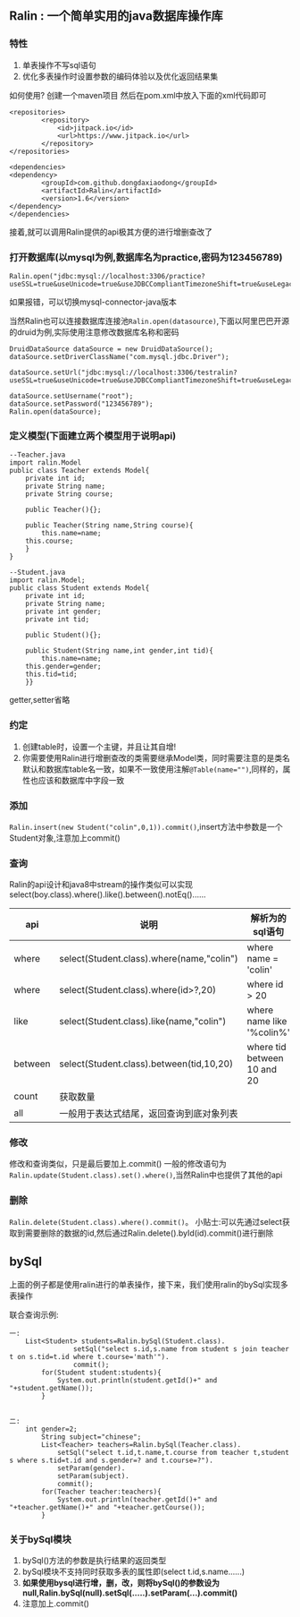 ## Ralin : 一个简单实用的java数据库操作库

### 特性
1. 单表操作不写sql语句
2. 优化多表操作时设置参数的编码体验以及优化返回结果集

如何使用? 创建一个maven项目 然后在pom.xml中放入下面的xml代码即可

```
<repositories>
		<repository>
		    <id>jitpack.io</id>
		    <url>https://www.jitpack.io</url>
		</repository>
</repositories>

<dependencies>
<dependency>
	    <groupId>com.github.dongdaxiaodong</groupId>
	    <artifactId>Ralin</artifactId>
	    <version>1.6</version>
</dependency>
</dependencies>

```

接着,就可以调用Ralin提供的api极其方便的进行增删查改了

### 打开数据库(以mysql为例,数据库名为practice,密码为123456789)
```
Ralin.open("jdbc:mysql://localhost:3306/practice?useSSL=true&useUnicode=true&useJDBCCompliantTimezoneShift=true&useLegacyDatetimeCode=false&serverTimezone=UTC","root","123456789");
```
如果报错，可以切换mysql-connector-java版本

当然Ralin也可以连接数据库连接池`Ralin.open(datasource)`,下面以阿里巴巴开源的druid为例,实际使用注意修改数据库名称和密码
```
DruidDataSource dataSource = new DruidDataSource();
dataSource.setDriverClassName("com.mysql.jdbc.Driver");
 
dataSource.setUrl("jdbc:mysql://localhost:3306/testralin?useSSL=true&useUnicode=true&useJDBCCompliantTimezoneShift=true&useLegacyDatetimeCode=false&serverTimezone=UTC");
 
dataSource.setUsername("root");
dataSource.setPassword("123456789");
Ralin.open(dataSource);
```

### 定义模型(下面建立两个模型用于说明api)

```
--Teacher.java
import ralin.Model
public class Teacher extends Model{
    private int id;
    private String name;
    private String course;
    
    public Teacher(){};
    
    public Teacher(String name,String course){
    	this.name=name;
	this.course;
    }
}

--Student.java
import ralin.Model;
public class Student extends Model{
    private int id;
    private String name;
    private int gender;
    private int tid;
    
    public Student(){};

    public Student(String name,int gender,int tid){
        this.name=name;
	this.gender=gender;
	this.tid=tid;
    }}
```
getter,setter省略

### 约定
1. 创建table时，设置一个主键，并且让其自增!
2. 你需要使用Ralin进行增删查改的类需要继承Model类，同时需要注意的是类名默认和数据库table名一致，如果不一致使用注解`@Table(name="")`,同样的，属性也应该和数据库中字段一致

### 添加
`Ralin.insert(new Student("colin",0,1)).commit()`,insert方法中参数是一个Student对象,注意加上commit()
 


### 查询

Ralin的api设计和java8中stream的操作类似可以实现select(boy.class).where().like().between().notEq()......


| api | 说明 | 解析为的sql语句 |
| ------ | ------ | ------ |
| where | select(Student.class).where(name,"colin") | where name = 'colin' |
| where | select(Student.class).where(id>?,20) | where id > 20 |
| like | select(Student.class).like(name,"colin") | where name like '%colin%' |
| between | select(Student.class).between(tid,10,20) |  where tid between 10 and 20 |
| count | 获取数量 |  |
| all | 一般用于表达式结尾，返回查询到底对象列表 |  |,还有很多api如`in`,`isNull`,`isNotNull`,`notEq`等等

### 修改
修改和查询类似，只是最后要加上.commit()
一般的修改语句为`Ralin.update(Student.class).set().where()`,当然Ralin中也提供了其他的api

### 删除
`Ralin.delete(Student.class).where().commit()`。
小贴士:可以先通过select获取到需要删除的数据的id,然后通过Ralin.delete().byId(id).commit()进行删除

## bySql
上面的例子都是使用ralin进行的单表操作，接下来，我们使用ralin的bySql实现多表操作

联合查询示例:
```
一:
	List<Student> students=Ralin.bySql(Student.class).
                setSql("select s.id,s.name from student s join teacher t on s.tid=t.id where t.course='math'").
                commit();
        for(Student student:students){
            System.out.println(student.getId()+" and "+student.getName());
        }
	
	
二:
 	int gender=2;
        String subject="chinese";
        List<Teacher> teachers=Ralin.bySql(Teacher.class).
            setSql("select t.id,t.name,t.course from teacher t,student s where s.tid=t.id and s.gender=? and t.course=?").
            setParam(gender).
            setParam(subject).
            commit();
        for(Teacher teacher:teachers){
            System.out.println(teacher.getId()+" and "+teacher.getName()+" and "+teacher.getCourse());
        }	
```

### 关于bySql模块
1. bySql()方法的参数是执行结果的返回类型
2. bySql模块不支持同时获取多表的属性即(select t.id,s.name......)
3. **如果使用bysql进行增，删，改，则将bySql()的参数设为null,Ralin.bySql(null).setSql(.....).setParam(...).commit()**
4. 注意加上.commit()
